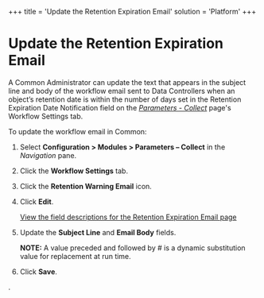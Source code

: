 +++
title = 'Update the Retention Expiration Email'
solution = 'Platform'
+++

# Update the Retention Expiration Email

A Common Administrator can update the text that appears in the subject
line and body of the workflow email sent to Data Controllers when an
object’s retention date is within the number of days set in the
Retention Expiration Date Notification field on the *[Parameters -
Collect](../Page_Desc/Parameters_Collect)* page's Workflow Settings
tab.

To update the workflow email in Common:

1.  Select **Configuration \> Modules \> Parameters – Collect** in the
    *Navigation* pane.

2.  Click the **Workflow Settings** tab.

3.  Click the **Retention Warning Email** icon.

4.  Click **Edit**.
    
    [View the field descriptions for the Retention Expiration Email
    page](../../Collect/Page_Desc/Retention_Expiration_Email)

5.  Update the **Subject Line** and **Email Body** fields.
    
    **NOTE:** A value preceded and followed by \# is a dynamic
    substitution value for replacement at run time.

6.  Click **Save**.

.
